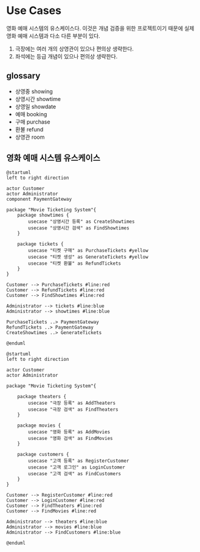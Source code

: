 # Use Cases

영화 예매 시스템의 유스케이스다. 이것은 개념 검증을 위한 프로젝트이기 때문에 실제 영화 예매 시스템과 다소 다른 부분이 있다.

1. 극장에는 여러 개의 상영관이 있으나 편의상 생략한다.
1. 좌석에는 등급 개념이 있으나 편의상 생략한다.

## glossary

-   상영중 showing
-   상영시간 showtime
-   상영일 showdate
-   예매 booking
-   구매 purchase
-   환불 refund
-   상영관 room

## 영화 예매 시스템 유스케이스

```plantuml
@startuml
left to right direction

actor Customer
actor Administrator
component PaymentGateway

package "Movie Ticketing System"{
    package showtimes {
        usecase "상영시간 등록" as CreateShowtimes
        usecase "상영시간 검색" as FindShowtimes
    }

    package tickets {
        usecase "티켓 구매" as PurchaseTickets #yellow
        usecase "티켓 생성" as GenerateTickets #yellow
        usecase "티켓 환불" as RefundTickets
    }
}

Customer --> PurchaseTickets #line:red
Customer --> RefundTickets #line:red
Customer --> FindShowtimes #line:red

Administrator --> tickets #line:blue
Administrator --> showtimes #line:blue

PurchaseTickets ..> PaymentGateway
RefundTickets ..> PaymentGateway
CreateShowtimes ..> GenerateTickets

@enduml
```

```plantuml
@startuml
left to right direction

actor Customer
actor Administrator

package "Movie Ticketing System"{

    package theaters {
        usecase "극장 등록" as AddTheaters
        usecase "극장 검색" as FindTheaters
    }

    package movies {
        usecase "영화 등록" as AddMovies
        usecase "영화 검색" as FindMovies
    }

    package customers {
        usecase "고객 등록" as RegisterCustomer
        usecase "고객 로그인" as LoginCustomer
        usecase "고객 검색" as FindCustomers
    }
}

Customer --> RegisterCustomer #line:red
Customer --> LoginCustomer #line:red
Customer --> FindTheaters #line:red
Customer --> FindMovies #line:red

Administrator --> theaters #line:blue
Administrator --> movies #line:blue
Administrator --> FindCustomers #line:blue

@enduml
```
